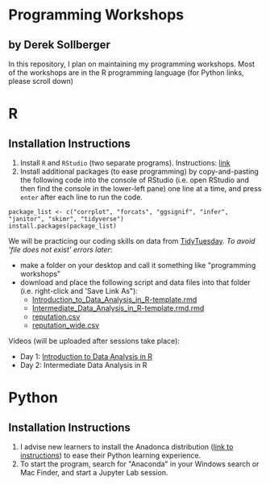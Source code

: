 # Programming Workshops
## by Derek Sollberger

In this repository, I plan on maintaining my programming workshops.  Most of the workshops are in the R programming language (for Python links, please scroll down)

# R

## Installation Instructions

1. Install `R` and `RStudio` (two separate programs).  Instructions: [link](https://libguides.ucmerced.edu/software-carpentry/r/install)
2. Install additional packages (to ease programming) by copy-and-pasting the following code into the console of RStudio (i.e. open RStudio and then find the console in the lower-left pane) one line at a time, and press `enter` after each line to run the code.

```
package_list <- c("corrplot", "forcats", "ggsignif", "infer", "janitor", "skimr", "tidyverse")
install.packages(package_list)
```

We will be practicing our coding skills on data from [TidyTuesday](https://github.com/rfordatascience/tidytuesday).  *To avoid 'file does not exist' errors later*:

* make a folder on your desktop and call it something like "programming workshops"
* download and place the following script and data files into that folder (i.e. right-click and 'Save Link As"):
    * [Introduction_to_Data_Analysis_in_R-template.rmd](R/Introduction_to_Data_Analysis_in_R-template.rmd?raw=1)
    * [Intermediate_Data_Analysis_in_R-template.rmd.rmd](R/Intermediate_Data_Analysis_in_R-template.rmd.rmd?raw=1)
    * [reputation.csv](R/reputation.csv?raw=1)
    * [reputation_wide.csv](R/reputation_wide.csv?raw=1)

Videos (will be uploaded after sessions take place):
* Day 1: [Introduction to Data Analysis in R](https://www.youtube.com/watch?v=J9sKSCvPx8c)
* Day 2: Intermediate Data Analysis in R

# Python

## Installation Instructions

1. I advise new learners to install the Anadonca distribution ([link to instructions](https://libguides.ucmerced.edu/software-carpentry/python/install)) to ease their Python learning experience.
2. To start the program, search for "Anaconda" in your Windows search or Mac Finder, and start a Jupyter Lab session.

